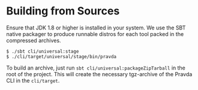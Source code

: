 # Building from Sources

Ensure that JDK 1.8 or higher is installed in your system. We use the SBT native packager to produce runnable distros for each tool packed in the compressed archives.

```
$ ./sbt cli/universal:stage
$ ./cli/target/universal/stage/bin/pravda
```

To build an archive, just run `sbt cli/universal:packageZipTarball` in the root of the project. This will create the necessary tgz-archive of the Pravda CLI in the `cli/target`.
